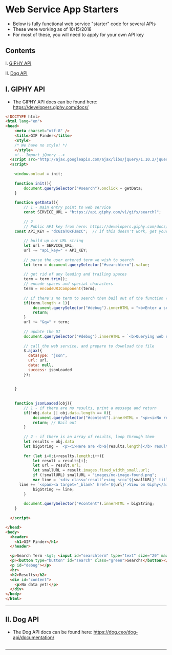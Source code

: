 # Web Service App Starters

- Below is fully functional web service "starter" code for several APIs
- These were working as of 10/15/2018
- For most of these, you will need to apply for your own API key

## Contents
<!--- Local Navigation --->
I. [GIPHY API](#giphy)

II. [Dog API](#dog)



## I. GIPHY API <a id="giphy"></a>

- The GIPHY API docs can be found here: https://developers.giphy.com/docs/

```html
<!DOCTYPE html>
<html lang="en">
<head>
	<meta charset="utf-8" />
 	<title>GIF Finder</title>
 	<style>
	/* We have no style! */
 	</style>
	<!-- Import jQuery -->
  <script src="http://ajax.googleapis.com/ajax/libs/jquery/1.10.2/jquery.min.js"></script>
  <script>
  
	window.onload = init;
	
	function init(){
		document.querySelector("#search").onclick = getData;
	}
	
	function getData(){
		// 1 - main entry point to web service
		const SERVICE_URL = "https://api.giphy.com/v1/gifs/search?";
		
		// 2
		// Public API key from here: https://developers.giphy.com/docs/
    const API_KEY = "dc6zaTOxFJmzC";  // if this doesn't work, get your own key, it's free!
		
		// build up our URL string
		let url = SERVICE_URL;
		url += "api_key=" + API_KEY;
		
		// parse the user entered term we wish to search
		let term = document.querySelector("#searchterm").value;
		
		// get rid of any leading and trailing spaces
		term = term.trim();
		// encode spaces and special characters
		term = encodeURIComponent(term);
		
		// if there's no term to search then bail out of the function (return does this)
		if(term.length < 1){
			document.querySelector("#debug").innerHTML = "<b>Enter a search term first!</b>";
			return;
		}
		url += "&q=" + term;
		
		// update the UI
		document.querySelector("#debug").innerHTML = `<b>Querying web service with:</b> <a href="${url}" target="_blank">${url}</a>`;
		
		// call the web service, and prepare to download the file
		$.ajax({
		  dataType: "json",
		  url: url,
		  data: null,
		  success: jsonLoaded
		});
		
		
	}
	
	
	function jsonLoaded(obj){
		// 1 - if there are no results, print a message and return
		if(!obj.data || obj.data.length == 0){
			document.querySelector("#content").innerHTML = "<p><i>No results found!</p>";
			return; // Bail out
		}
		
		// 2 - if there is an array of results, loop through them
		let results = obj.data
		let bigString = `<p><i>Here are <b>${results.length}</b> results!</p>`; // ES6 String Templating
		
		for (let i=0;i<results.length;i++){
			let result = results[i];
			let url = result.url;
			let smallURL = result.images.fixed_width_small.url;
			if (!smallURL) smallURL = "images/no-image-found.png";
			var line = `<div class='result'><img src='${smallURL}' title= '${result.id}' />`;
      line += `<span><a target='_blank' href='${url}'>View on Giphy</a></span></div>`;
			bigString += line;
		}
		
		document.querySelector("#content").innerHTML = bigString;
	}	
	
  </script>

</head>
<body>
  <header>
    <h1>GIF Finder</h1>
  </header>

  <p>Search Term -&gt; <input id="searchterm" type="text" size="20" maxlength="20" autofocus value="cats" /></p>
  <p><button type="button" id="search" class="green">Search!</button></p>
  <p id="debug"></p>
  <hr>
  <h2>Results</h2>
  <div id="content">
    <p>No data yet!</p>
  </div>
</body>
</html>
```

<hr>

## II. Dog API <a id="dog"></a>

- The Dog API docs can be found here: https://dog.ceo/dog-api/documentation/

```html

```

<hr>
